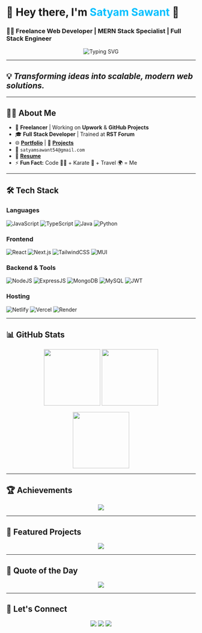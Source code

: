 # 🚀 Hey there, I'm **<span style="color:#00BFFF;">Satyam Sawant</span>** 👋  

### 👨‍💻 **Freelance Web Developer | MERN Stack Specialist | Full Stack Engineer**  

<p align="center">
  <img src="https://readme-typing-svg.demolab.com?font=Courier&size=20&pause=1000&color=00BFFF&center=true&vCenter=true&width=500&lines=Full+Stack+Developer;MERN+Stack+Specialist;Building+Scalable+Web+Solutions" alt="Typing SVG" />
</p>

---

## 💡 *Transforming ideas into scalable, modern web solutions.*

---

## 👨‍🔧 **About Me**
- 🔭 **Freelancer** | Working on **Upwork** & **GitHub Projects**  
- 🎓 **Full Stack Developer** | Trained at **RST Forum**  
- 🌐 [**Portfolio**](https://ss-dev-portfolio.netlify.app) | 📂 [**Projects**](https://github.com/SatyamDevGenie)  
- 📧 `satyamsawant54@gmail.com`  
- 🧾 [**Resume**](https://drive.google.com/file/d/1c9Z3_4N86ZPVrdIpXyuX6aHVns05wxfM/view)  
- ⚡ **Fun Fact:** Code 👨‍💻 + Karate 🥋 + Travel 🌍 = Me  

---

## 🛠 **Tech Stack**

### **Languages**
![JavaScript](https://img.shields.io/badge/JavaScript-F7DF1E?style=for-the-badge&logo=javascript&logoColor=black)
![TypeScript](https://img.shields.io/badge/TypeScript-007ACC?style=for-the-badge&logo=typescript&logoColor=white)
![Java](https://img.shields.io/badge/Java-orange?style=for-the-badge&logo=java&logoColor=white)
![Python](https://img.shields.io/badge/Python-3776AB?style=for-the-badge&logo=python&logoColor=yellow)

### **Frontend**
![React](https://img.shields.io/badge/React-20232A?style=for-the-badge&logo=react&logoColor=61DAFB)
![Next.js](https://img.shields.io/badge/Next-black?style=for-the-badge&logo=next.js&logoColor=white)
![TailwindCSS](https://img.shields.io/badge/TailwindCSS-38B2AC?style=for-the-badge&logo=tailwind-css&logoColor=white)
![MUI](https://img.shields.io/badge/MUI-007FFF?style=for-the-badge&logo=mui&logoColor=white)

### **Backend & Tools**
![NodeJS](https://img.shields.io/badge/Node.js-339933?style=for-the-badge&logo=nodedotjs&logoColor=white)
![ExpressJS](https://img.shields.io/badge/Express-404D59?style=for-the-badge&logo=express&logoColor=white)
![MongoDB](https://img.shields.io/badge/MongoDB-4EA94B?style=for-the-badge&logo=mongodb&logoColor=white)
![MySQL](https://img.shields.io/badge/MySQL-00758F?style=for-the-badge&logo=mysql&logoColor=white)
![JWT](https://img.shields.io/badge/JWT-black?style=for-the-badge&logo=JSON%20web%20tokens&logoColor=white)

### **Hosting**
![Netlify](https://img.shields.io/badge/Netlify-00C7B7?style=for-the-badge&logo=netlify&logoColor=white)
![Vercel](https://img.shields.io/badge/Vercel-black?style=for-the-badge&logo=vercel&logoColor=white)
![Render](https://img.shields.io/badge/Render-46E3B7?style=for-the-badge&logo=render&logoColor=white)

---

## 📊 **GitHub Stats**

<p align="center">
  <img src="https://github-readme-stats.vercel.app/api?username=SatyamDevGenie&show_icons=true&theme=radical" height="150"/>
  <img src="https://github-readme-stats.vercel.app/api/top-langs/?username=SatyamDevGenie&layout=compact&theme=radical" height="150"/>
</p>

<p align="center">
  <img src="https://github-readme-streak-stats.herokuapp.com?user=SatyamDevGenie&theme=radical" height="150"/>
</p>

---

## 🏆 **Achievements**
<p align="center">
  <img src="https://github-profile-trophy.vercel.app/?username=SatyamDevGenie&theme=onedark&no-frame=true&row=1&column=6"/>
</p>

---

## 🚀 **Featured Projects**
<p align="center">
  <img src="https://github-contributor-stats.vercel.app/api?username=SatyamDevGenie&limit=5&theme=dark&combine_all_yearly_contributions=true"/>
</p>

---

## 💬 **Quote of the Day**
<p align="center">
  <img src="https://quotes-github-readme.vercel.app/api?type=horizontal&theme=tokyonight"/>
</p>

---

## 🤝 **Let's Connect**
<p align="center">
  <a href="mailto:satyamsawant54@gmail.com"><img src="https://img.shields.io/badge/Gmail-D14836?style=for-the-badge&logo=gmail&logoColor=white"></a>
  <a href="https://www.linkedin.com/in/satyam-sawant-a257802a7/"><img src="https://img.shields.io/badge/LinkedIn-blue?style=for-the-badge&logo=linkedin&logoColor=white"></a>
  <a href="https://ss-dev-portfolio.netlify.app"><img src="https://img.shields.io/badge/Portfolio-000?style=for-the-badge&logo=firefox-browser&logoColor=white"></a>
</p>
